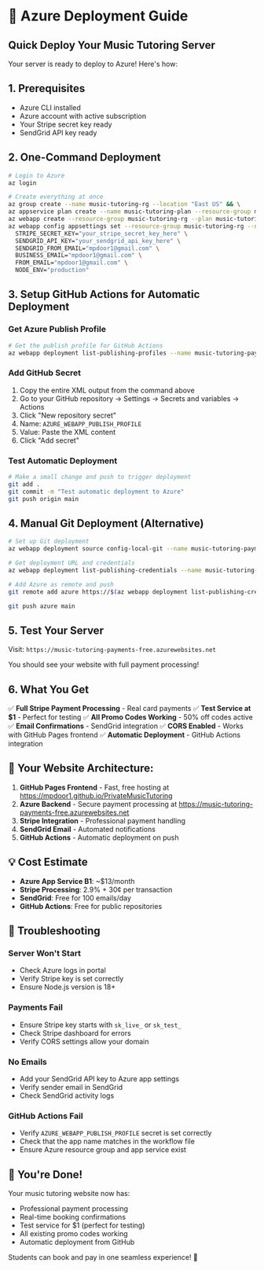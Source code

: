 # 🚀 Azure Deployment Guide

## Quick Deploy Your Music Tutoring Server

Your server is ready to deploy to Azure! Here's how:

## 1. Prerequisites

- Azure CLI installed
- Azure account with active subscription
- Your Stripe secret key ready
- SendGrid API key ready

## 2. One-Command Deployment

```bash
# Login to Azure
az login

# Create everything at once
az group create --name music-tutoring-rg --location "East US" && \
az appservice plan create --name music-tutoring-plan --resource-group music-tutoring-rg --sku B1 --is-linux && \
az webapp create --resource-group music-tutoring-rg --plan music-tutoring-plan --name music-tutoring-payments-free --runtime "NODE|18-lts" && \
az webapp config appsettings set --resource-group music-tutoring-rg --name music-tutoring-payments-free --settings \
  STRIPE_SECRET_KEY="your_stripe_secret_key_here" \
  SENDGRID_API_KEY="your_sendgrid_api_key_here" \
  SENDGRID_FROM_EMAIL="mpdoor1@gmail.com" \
  BUSINESS_EMAIL="mpdoor1@gmail.com" \
  FROM_EMAIL="mpdoor1@gmail.com" \
  NODE_ENV="production"
```

## 3. Setup GitHub Actions for Automatic Deployment

### Get Azure Publish Profile
```bash
# Get the publish profile for GitHub Actions
az webapp deployment list-publishing-profiles --name music-tutoring-payments-free --resource-group music-tutoring-rg --xml
```

### Add GitHub Secret
1. Copy the entire XML output from the command above
2. Go to your GitHub repository → Settings → Secrets and variables → Actions
3. Click "New repository secret"
4. Name: `AZURE_WEBAPP_PUBLISH_PROFILE`
5. Value: Paste the XML content
6. Click "Add secret"

### Test Automatic Deployment
```bash
# Make a small change and push to trigger deployment
git add .
git commit -m "Test automatic deployment to Azure"
git push origin main
```

## 4. Manual Git Deployment (Alternative)

```bash
# Set up Git deployment
az webapp deployment source config-local-git --name music-tutoring-payments-free --resource-group music-tutoring-rg

# Get deployment URL and credentials
az webapp deployment list-publishing-credentials --name music-tutoring-payments-free --resource-group music-tutoring-rg

# Add Azure as remote and push
git remote add azure https://$(az webapp deployment list-publishing-credentials --name music-tutoring-payments-free --resource-group music-tutoring-rg --query publishingUserName -o tsv)@music-tutoring-payments-free.scm.azurewebsites.net/music-tutoring-payments-free.git

git push azure main
```

## 5. Test Your Server

Visit: `https://music-tutoring-payments-free.azurewebsites.net`

You should see your website with full payment processing!

## 6. What You Get

✅ **Full Stripe Payment Processing** - Real card payments
✅ **Test Service at $1** - Perfect for testing
✅ **All Promo Codes Working** - 50% off codes active
✅ **Email Confirmations** - SendGrid integration
✅ **CORS Enabled** - Works with GitHub Pages frontend
✅ **Automatic Deployment** - GitHub Actions integration

## 🎯 Your Website Architecture:

1. **GitHub Pages Frontend** - Fast, free hosting at https://mpdoor1.github.io/PrivateMusicTutoring
2. **Azure Backend** - Secure payment processing at https://music-tutoring-payments-free.azurewebsites.net
3. **Stripe Integration** - Professional payment handling
4. **SendGrid Email** - Automated notifications
5. **GitHub Actions** - Automatic deployment on push

## 💡 Cost Estimate

- **Azure App Service B1**: ~$13/month
- **Stripe Processing**: 2.9% + 30¢ per transaction
- **SendGrid**: Free for 100 emails/day
- **GitHub Actions**: Free for public repositories

## 🔧 Troubleshooting

### Server Won't Start
- Check Azure logs in portal
- Verify Stripe key is set correctly
- Ensure Node.js version is 18+

### Payments Fail
- Ensure Stripe key starts with `sk_live_` or `sk_test_`
- Check Stripe dashboard for errors
- Verify CORS settings allow your domain

### No Emails
- Add your SendGrid API key to Azure app settings
- Verify sender email in SendGrid
- Check SendGrid activity logs

### GitHub Actions Fail
- Verify `AZURE_WEBAPP_PUBLISH_PROFILE` secret is set correctly
- Check that the app name matches in the workflow file
- Ensure Azure resource group and app service exist

## 🎉 You're Done!

Your music tutoring website now has:
- Professional payment processing
- Real-time booking confirmations  
- Test service for $1 (perfect for testing)
- All existing promo codes working
- Automatic deployment from GitHub

Students can book and pay in one seamless experience! 🎵 